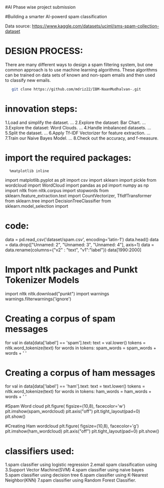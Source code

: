 #AI Phase wise project submission

#Building a smarter AI-powerd spam classification

Data source: https://www.kaggle.com/datasets/uciml/sms-spam-collection-dataset

# DESIGN PROCESS:
There are many different ways to design a spam filtering system, but one common approach is to use machine learning algorithms. These algorithms can be trained on data sets of known and non-spam emails and then used to classify new emails.

```bash
   git clone https://github.com/mdriz22/IBM-NaanMudhalvan-.git
   ```

# innovation steps:
  1.Load and simplify the dataset. ...
2.Explore the dataset: Bar Chart. ...
3.Explore the dataset: Word Clouds. ...
4.Handle imbalanced datasets. ...
5.Split the dataset. ...
6.Apply Tf-IDF Vectorizer for feature extraction. ...
7.Train our Naive Bayes Model. ...
8.Check out the accuracy, and f-measure.

# import the required packages:
      %matplotlib inline
import matplotlib.pyplot as plt
import csv
import sklearn
import pickle
from wordcloud import WordCloud
import pandas as pd
import numpy as np
import nltk
from nltk.corpus import stopwords
from sklearn.feature_extraction.text import CountVectorizer, TfidfTransformer
from sklearn.tree import DecisionTreeClassifier
from sklearn.model_selection import

# code:
data = pd.read_csv('dataset/spam.csv', encoding='latin-1')
data.head()
data = data.drop(["Unnamed: 2", "Unnamed: 3", "Unnamed: 4"], axis=1)
data = data.rename(columns={"v2" : "text", "v1":"label"})
data[1990:2000]

# Import nltk packages and Punkt Tokenizer Models
import nltk
nltk.download("punkt")
import warnings
warnings.filterwarnings('ignore')

# Creating a corpus of spam messages
for val in data[data['label'] == 'spam'].text:
    text = val.lower()
    tokens = nltk.word_tokenize(text)
    for words in tokens:
        spam_words = spam_words + words + ' '

# Creating a corpus of ham messages
for val in data[data['label'] == 'ham'].text:
    text = text.lower()
    tokens = nltk.word_tokenize(text)
    for words in tokens:
        ham_words = ham_words + words + ' '

#Spam Word cloud
plt.figure( figsize=(10,8), facecolor='w')
plt.imshow(spam_wordcloud)
plt.axis("off")
plt.tight_layout(pad=0)
plt.show()

#Creating Ham wordcloud
plt.figure( figsize=(10,8), facecolor='g')
plt.imshow(ham_wordcloud)
plt.axis("off")
plt.tight_layout(pad=0)
plt.show()

# classifiers used:
1.spam classifier using logistic regression
2.email spam classification using 3.Support Vector Machine(SVM)
4.spam classifier using naive bayes
5.spam classifier using decision tree
6.spam classifier using K-Nearest Neighbor(KNN)
7.spam classifier using Random Forest Classifier.
